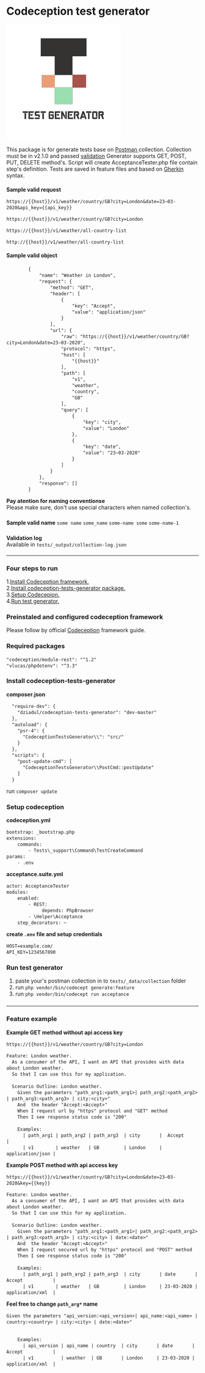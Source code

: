 # Codeception test generator #
![logo](logo.png)  

This package is for generate tests base on [ Postman ](https://www.postman.com/collection/) collection. Collection must be in v2.1.0 and passed [validation](#Sample-valid-object)
Generator supports GET, POST, PUT, DELETE method's. Script will create AcceptanceTester.php file contain step's definition. Tests are saved in feature files and based on [Gherkin](https://docs.behat.org/en/v2.5/guides/1.gherkin.html) syntax.
####
**Sample valid request** 
```
https://{{host}}/v1/weather/country/GB?city=London&date=23–03-2020&api_key={{api_key}}
```
```
https://{{host}}/v1/weather/country/GB?city=London
```
```
https://{{host}}/v1/weather/all-country-list
```
```
http://{{host}}/v1/weather/all-country-list
```
#### Sample valid object

```
		{
			"name": "Weather in London",
			"request": {
				"method": "GET",
				"header": [
					{
						"key": "Accept",
						"value": "application/json"
					}
				],
				"url": {
					"raw": "https://{{host}}/v1/weather/country/GB?city=London&date=23–03-2020",
					"protocol": "https",
					"host": [
						"{{host}}"
					],
					"path": [
						"v1",
						"weather",
						"country",
						"GB"
					],
					"query": [
						{
							"key": "city",
							"value": "London"
						},
						{
							"key": "date",
							"value": "23–03-2020"
						}
					]
				}
			},
			"response": []
		}
```
**Pay atention for naming conventionse**  
Please make sure, don't use special characters when named collection's.   
#####
**Sample valid name**
```some name``` ```some_name``` ```some-name some``` ```some-name-1```  
###
**Validation log**  
Available in ```tests/_output/collection-log.json```
####
- - -
### Four steps to run ###
1.[Install Codeception framework.](#Preinstaled-and-configured-codeception-framework)   
2.[Install codeception-tests-generator package.](#Install-codeception-tests-generator)   
3.[Setup Codecepion.](#Setup-codeception)   
4.[Run test generator.](#Run-test-generator)   

### Preinstaled and configured codeception framework  
Please follow by official [Codeception](https://codeception.com/quickstart) framework guide.
### Required packages ###
```
"codeception/module-rest": "^1.2"
"vlucas/phpdotenv": "^3.3"
```
### Install codeception-tests-generator
**composer.json**
```
  "require-dev": {
    "dziadul/codeception-tests-generator": "dev-master"
  },
  "autoload": {
    "psr-4": {
      "CodeceptionTestsGenerator\\": "src/"
    }
  },
  "scripts": {
    "post-update-cmd": [
      "CodeceptionTestsGenerator\\PostCmd::postUpdate"
    ]
  }
```
run ```composer update```

### Setup codeception
**codeception.yml**
```
bootstrap: _bootstrap.php
extensions:
    commands:
        - Tests\_support\Command\TestCreateCommand
params:
    - .env
```
**acceptance.suite.yml**
```
actor: AcceptanceTester
modules:
    enabled:
        - REST:
             depends: PhpBrowser
        - \Helper\Acceptance
    step_decorators: ~  
```
**create ```.env``` file and setup credentials**
```
HOST=example.com/
API_KEY=1234567890
```
### Run test generator

1. paste your's postman collection in to ```tests/_data/collection``` folder
2. run ```php vendor/bin/codecept generate:feature```
3. run ```php vendor/bin/codecept run acceptance```  
###
- - -
### Feature example ##
**Example GET method without api access key** 
```
https://{{host}}/v1/weather/country/GB?city=London    
```
```
Feature: London weather.  
  As a consumer of the API, I want an API that provides with data about London weather.
  So that I can use this for my application.

  Scenario Outline: London weather.  
    Given the parameters "path_arg1:<path_arg1>| path_arg2:<path_arg2> | path_arg3:<path_arg3> | city:<city>"  
    And  the header "Accept:<Accept>"  
    When I request url by "https" protocol and "GET" method 
    Then I see response status code is "200"  

    Examples:
      | path_arg1 | path_arg2 | path_arg3  | city       |  Accept           |
      | v1        | weather   | GB         | London     |  application/json |
```
**Example POST method with api access key** 
```
https://{{host}}/v1/weather/country/GB?city=London&date=23–03-2020&key={{key}}    
```
```
Feature: London weather.  
  As a consumer of the API, I want an API that provides with data about London weather.
  So that I can use this for my application.

  Scenario Outline: London weather.  
    Given the parameters "path_arg1:<path_arg1>| path_arg2:<path_arg2> | path_arg3:<path_arg3> | city:<city> | date:<date>"  
    And  the header "Accept:<Accept>"  
    When I request secured url by "https" protocol and "POST" method
    Then I see response status code is "200"  

    Examples:
      | path_arg1 | path_arg2 | path_arg3  | city       | date       |  Accept           |
      | v1        | weather   | GB         | London     | 23-03-2020 |  application/xml  |
```
**Feel free to change ```path_arg*``` name**  
```    
Given the parameters "api_version:<api_version>| api_name:<api_name> | country:<country> | city:<city> | date:<date>"  
```  
```

    Examples:
      | api_version | api_name | country  | city       | date       |  Accept           |
      | v1          | weather  | GB       | London     | 23-03-2020 |  application/xml  |
```
